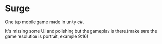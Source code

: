 # Surge
One tap mobile game made in unity c#.

It's missing some UI and polishing but the gameplay is there.(make sure the game resolution is portrait, example 9:16)
